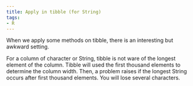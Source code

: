 ```yaml
---
title: Apply in tibble (for String)
tags:
- R
---
```




When we apply some methods on tibble, there is an interesting but awkward setting.

For a column of character or String, tibble is not ware of the longest element of the column. Tibble will used  the first thousand elements to determine the column width. Then, a problem raises if the longest String occurs after first thousand elements. You will lose several characters.

